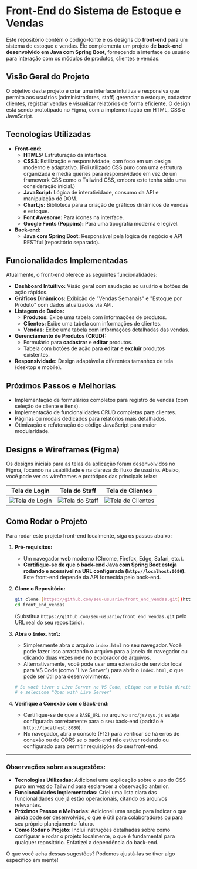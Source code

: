 # Front-End do Sistema de Estoque e Vendas

Este repositório contém o código-fonte e os designs do **front-end** para um sistema de estoque e vendas. Ele complementa um projeto de **back-end desenvolvido em Java com Spring Boot**, fornecendo a interface de usuário para interação com os módulos de produtos, clientes e vendas.

## Visão Geral do Projeto

O objetivo deste projeto é criar uma interface intuitiva e responsiva que permita aos usuários (administradores, staff) gerenciar o estoque, cadastrar clientes, registrar vendas e visualizar relatórios de forma eficiente. O design está sendo prototipado no Figma, com a implementação em HTML, CSS e JavaScript.

## Tecnologias Utilizadas

* **Front-end:**
    * **HTML5:** Estruturação da interface.
    * **CSS3:** Estilização e responsividade, com foco em um design moderno e adaptativo. (Foi utilizado CSS puro com uma estrutura organizada e media queries para responsividade em vez de um framework CSS como o Tailwind CSS, embora este tenha sido uma consideração inicial.)
    * **JavaScript:** Lógica de interatividade, consumo da API e manipulação do DOM.
    * **Chart.js:** Biblioteca para a criação de gráficos dinâmicos de vendas e estoque.
    * **Font Awesome:** Para ícones na interface.
    * **Google Fonts (Poppins):** Para uma tipografia moderna e legível.
* **Back-end:**
    * **Java com Spring Boot:** Responsável pela lógica de negócio e API RESTful (repositório separado).

## Funcionalidades Implementadas

Atualmente, o front-end oferece as seguintes funcionalidades:

* **Dashboard Intuitivo:** Visão geral com saudação ao usuário e botões de ação rápidos.
* **Gráficos Dinâmicos:** Exibição de "Vendas Semanais" e "Estoque por Produto" com dados atualizados via API.
* **Listagem de Dados:**
    * **Produtos:** Exibe uma tabela com informações de produtos.
    * **Clientes:** Exibe uma tabela com informações de clientes.
    * **Vendas:** Exibe uma tabela com informações detalhadas das vendas.
* **Gerenciamento de Produtos (CRUD):**
    * Formulário para **cadastrar** e **editar** produtos.
    * Tabela com botões de ação para **editar** e **excluir** produtos existentes.
* **Responsividade:** Design adaptável a diferentes tamanhos de tela (desktop e mobile).

## Próximos Passos e Melhorias

* Implementação de formulários completos para registro de vendas (com seleção de cliente e itens).
* Implementação de funcionalidades CRUD completas para clientes.
* Páginas ou modais dedicados para relatórios mais detalhados.
* Otimização e refatoração do código JavaScript para maior modularidade.

## Designs e Wireframes (Figma)

Os designs iniciais para as telas da aplicação foram desenvolvidos no Figma, focando na usabilidade e na clareza do fluxo de usuário. Abaixo, você pode ver os wireframes e protótipos das principais telas:

| Tela de Login | Tela do Staff | Tela de Clientes |
| :------------: | :-----------: | :--------------: |
| ![Tela de Login](https://github.com/user-attachments/assets/a95c4b0c-f030-4344-ac47-2026bea015b7) | ![Tela do Staff](https://github.com/user-attachments/assets/5b7ac023-287d-4c97-99c9-c9bef9250753) | ![Tela de Clientes](https://github.com/user-attachments/assets/8250250a-8e68-42dd-96cc-feaa0c8e2e51) |

## Como Rodar o Projeto

Para rodar este projeto front-end localmente, siga os passos abaixo:

1.  **Pré-requisitos:**
    * Um navegador web moderno (Chrome, Firefox, Edge, Safari, etc.).
    * **Certifique-se de que o back-end Java com Spring Boot esteja rodando e acessível na URL configurada (`http://localhost:8080`).** Este front-end depende da API fornecida pelo back-end.

2.  **Clone o Repositório:**
    ```bash
    git clone [https://github.com/seu-usuario/front_end_vendas.git](https://github.com/seu-usuario/front_end_vendas.git)
    cd front_end_vendas
    ```
    (Substitua `https://github.com/seu-usuario/front_end_vendas.git` pelo URL real do seu repositório).

3.  **Abra o `index.html`:**
    * Simplesmente abra o arquivo `index.html` no seu navegador. Você pode fazer isso arrastando o arquivo para a janela do navegador ou clicando duas vezes nele no explorador de arquivos.
    * Alternativamente, você pode usar uma extensão de servidor local para VS Code (como "Live Server") para abrir o `index.html`, o que pode ser útil para desenvolvimento.

    ```bash
    # Se você tiver o Live Server no VS Code, clique com o botão direito em index.html
    # e selecione "Open with Live Server"
    ```

4.  **Verifique a Conexão com o Back-end:**
    * Certifique-se de que a `BASE_URL` no arquivo `src/js/sys.js` esteja configurada corretamente para o seu back-end (padrão é `http://localhost:8080`).
    * No navegador, abra o console (F12) para verificar se há erros de conexão ou de CORS se o back-end não estiver rodando ou configurado para permitir requisições do seu front-end.

---

### Observações sobre as sugestões:

* **Tecnologias Utilizadas:** Adicionei uma explicação sobre o uso do CSS puro em vez do Tailwind para esclarecer a observação anterior.
* **Funcionalidades Implementadas:** Criei uma lista clara das funcionalidades que já estão operacionais, citando os arquivos relevantes.
* **Próximos Passos e Melhorias:** Adicionei uma seção para indicar o que ainda pode ser desenvolvido, o que é útil para colaboradores ou para seu próprio planejamento futuro.
* **Como Rodar o Projeto:** Incluí instruções detalhadas sobre como configurar e rodar o projeto localmente, o que é fundamental para qualquer repositório. Enfatizei a dependência do back-end.

O que você acha dessas sugestões? Podemos ajustá-las se tiver algo específico em mente!

